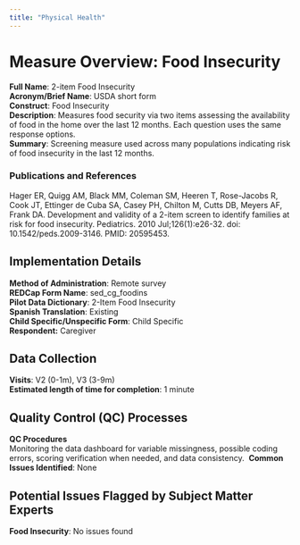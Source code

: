 ```yaml
---
title: "Physical Health"
---
```


# Measure Overview: Food Insecurity
**Full Name**: 2-item Food Insecurity   
**Acronym/Brief Name**: USDA short form  
**Construct**: Food Insecurity   
**Description**: Measures food security via two items assessing the availability of food in the home over the last 12 months. Each question uses the same response options.  
**Summary**: Screening measure used across many populations indicating risk of food insecurity in the last 12 months.

### Publications and References
Hager ER, Quigg AM, Black MM, Coleman SM, Heeren T, Rose-Jacobs R, Cook JT, Ettinger de Cuba SA, Casey PH, Chilton M, Cutts DB, Meyers AF, Frank DA. Development and validity of a 2-item screen to identify families at risk for food insecurity. Pediatrics. 2010 Jul;126(1):e26-32. doi: 10.1542/peds.2009-3146. PMID: 20595453.

## Implementation Details
**Method of Administration**: Remote survey  
**REDCap Form Name**: sed\_cg\_foodins  
**Pilot Data Dictionary**: 2-Item Food Insecurity  
**Spanish Translation**: Existing  
**Child Specific/Unspecific Form**: Child Specific  
**Respondent:** Caregiver

## Data Collection
**Visits**: V2 (0-1m), V3 (3-9m)    
**Estimated length of time for completion**: 1 minute

## Quality Control (QC) Processes
**QC Procedures**   
Monitoring the data dashboard for variable missingness, possible coding errors, scoring verification when needed, and data consistency. 
**Common Issues Identified**: None

## Potential Issues Flagged by Subject Matter Experts
**Food Insecurity**: No issues found
